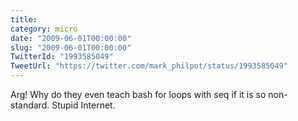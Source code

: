 ```yaml
---
title: 
category: micro
date: "2009-06-01T00:00:00"
slug: "2009-06-01T00:00:00"
TwitterId: "1993585049"
TweetUrl: "https://twitter.com/mark_philpot/status/1993585049"
---
```


Arg! Why do they even teach bash for loops with seq if it is so non-standard.
Stupid Internet.
